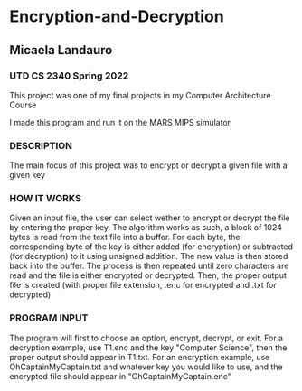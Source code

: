 # Encryption-and-Decryption
## Micaela Landauro
### UTD CS 2340 Spring 2022
This project was one of my final projects in my Computer Architecture Course

I made this program and run it on the MARS MIPS simulator

### DESCRIPTION
  The main focus of this project was to encrypt or decrypt a given file with a given key
  
### HOW IT WORKS
  Given an input file, the user can select wether to encrypt or decrypt the file by entering
  the proper key. The algorithm works as such, a block of 1024 bytes is read from the text file
  into a buffer. For each byte, the corresponding byte of the key is either added (for encryption)
  or subtracted (for decryption) to it using unsigned addition. The new value is then stored back 
  into the buffer. The process is then repeated until zero characters are read and the file is 
  either encrypted or decrypted. Then, the proper output file is created (with proper file 
  extension, .enc for encrypted and .txt for decrypted)
  
### PROGRAM INPUT
  The program will first to choose an option, encrypt, decrypt, or exit. For a decryption
  example, use T1.enc and the key "Computer Science", then the proper output should appear
  in T1.txt. For an encryption example, use OhCaptainMyCaptain.txt and whatever key you would
  like to use, and the encrypted file should appear in "OhCaptainMyCaptain.enc"
  
